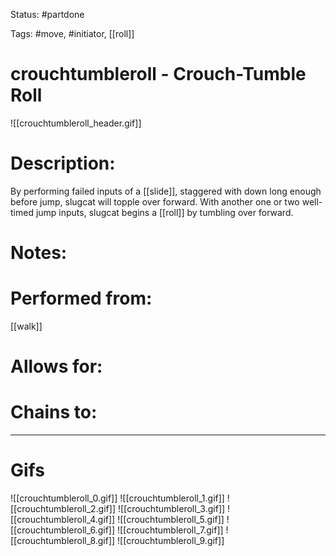 Status: #partdone

Tags: #move, #initiator, [[roll]]

# crouchtumbleroll - Crouch-Tumble Roll
![[crouchtumbleroll_header.gif]]
# Description:
By performing failed inputs of a [[slide]], staggered with down long enough before jump, slugcat will topple over forward. With another one or two well-timed jump inputs, slugcat begins a [[roll]] by tumbling over forward.

# Notes:


# Performed from:
[[walk]]

# Allows for:


# Chains to:


___
# Gifs
![[crouchtumbleroll_0.gif]]
![[crouchtumbleroll_1.gif]]
![[crouchtumbleroll_2.gif]]
![[crouchtumbleroll_3.gif]]
![[crouchtumbleroll_4.gif]]
![[crouchtumbleroll_5.gif]]
![[crouchtumbleroll_6.gif]]
![[crouchtumbleroll_7.gif]]
![[crouchtumbleroll_8.gif]]
![[crouchtumbleroll_9.gif]]